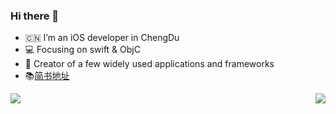 ### Hi there 👋

- 🇨🇳 I’m an iOS developer in ChengDu 
- 💻 Focusing on swift & ObjC
- 🔨 Creator of a few widely used applications and frameworks
- 📚[简书地址](https://www.jianshu.com/u/38be58d9f5ac)


<img align="right" src="https://github-readme-stats.vercel.app/api/top-langs/?username=yanmingLiu&hide=ruby,CSS,javascript,C"/>
<img align="left" src="https://github-readme-stats.vercel.app/api?username=yanmingLiu&show_icons=true&icon_color=0366d6&text_color=718096&bg_color=ffffff&hide_title=true"/>

<!--
**yanmingLiu/yanmingLiu** is a ✨ _special_ ✨ repository because its `README.md` (this file) appears on your GitHub profile.

Here are some ideas to get you started:

- 🔭 I’m currently working on ...
- 🌱 I’m currently learning ...
- 👯 I’m looking to collaborate on ...
- 🤔 I’m looking for help with ...
- 💬 Ask me about ...
- 📫 How to reach me: ...
- 😄 Pronouns: ...
- ⚡ Fun fact: ...
-->
